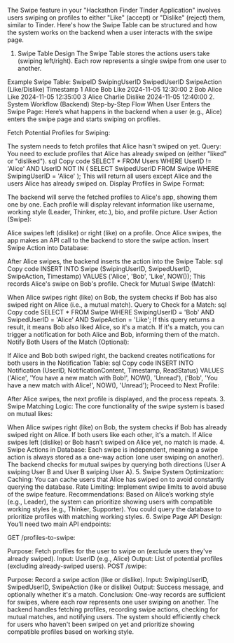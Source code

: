 The Swipe feature in your "Hackathon Finder Tinder Application" involves users swiping on profiles to either "Like" (accept) or "Dislike" (reject) them, similar to Tinder. Here's how the Swipe Table can be structured and how the system works on the backend when a user interacts with the swipe page.

1. Swipe Table Design
The Swipe Table stores the actions users take (swiping left/right). Each row represents a single swipe from one user to another.

Example Swipe Table:
SwipeID	SwipingUserID	SwipedUserID	SwipeAction (Like/Dislike)	Timestamp
1	Alice	Bob	Like	2024-11-05 12:30:00
2	Bob	Alice	Like	2024-11-05 12:35:00
3	Alice	Charlie	Dislike	2024-11-05 12:40:00
2. System Workflow (Backend)
Step-by-Step Flow When User Enters the Swipe Page:
Here’s what happens in the backend when a user (e.g., Alice) enters the swipe page and starts swiping on profiles.

Fetch Potential Profiles for Swiping:

The system needs to fetch profiles that Alice hasn't swiped on yet.
Query: You need to exclude profiles that Alice has already swiped on (either "liked" or "disliked").
sql
Copy code
SELECT * 
FROM Users 
WHERE UserID != 'Alice' 
  AND UserID NOT IN (
    SELECT SwipedUserID 
    FROM Swipe 
    WHERE SwipingUserID = 'Alice'
  );
This will return all users except Alice and the users Alice has already swiped on.
Display Profiles in Swipe Format:

The backend will serve the fetched profiles to Alice's app, showing them one by one.
Each profile will display relevant information like username, working style (Leader, Thinker, etc.), bio, and profile picture.
User Action (Swipe):

Alice swipes left (dislike) or right (like) on a profile.
Once Alice swipes, the app makes an API call to the backend to store the swipe action.
Insert Swipe Action into Database:

After Alice swipes, the backend inserts the action into the Swipe Table:
sql
Copy code
INSERT INTO Swipe (SwipingUserID, SwipedUserID, SwipeAction, Timestamp)
VALUES ('Alice', 'Bob', 'Like', NOW());
This records Alice's swipe on Bob's profile.
Check for Mutual Swipe (Match):

When Alice swipes right (like) on Bob, the system checks if Bob has also swiped right on Alice (i.e., a mutual match).
Query to Check for a Match:
sql
Copy code
SELECT * 
FROM Swipe 
WHERE SwipingUserID = 'Bob' 
  AND SwipedUserID = 'Alice' 
  AND SwipeAction = 'Like';
If this query returns a result, it means Bob also liked Alice, so it's a match.
If it's a match, you can trigger a notification for both Alice and Bob, informing them of the match.
Notify Both Users of the Match (Optional):

If Alice and Bob both swiped right, the backend creates notifications for both users in the Notification Table:
sql
Copy code
INSERT INTO Notification (UserID, NotificationContent, Timestamp, ReadStatus)
VALUES ('Alice', 'You have a new match with Bob!', NOW(), 'Unread'),
       ('Bob', 'You have a new match with Alice!', NOW(), 'Unread');
Proceed to Next Profile:

After Alice swipes, the next profile is displayed, and the process repeats.
3. Swipe Matching Logic:
The core functionality of the swipe system is based on mutual likes:

When Alice swipes right (like) on Bob, the system checks if Bob has already swiped right on Alice.
If both users like each other, it's a match.
If Alice swipes left (dislike) or Bob hasn’t swiped on Alice yet, no match is made.
4. Swipe Actions in Database:
Each swipe is independent, meaning a swipe action is always stored as a one-way action (one user swiping on another).
The backend checks for mutual swipes by querying both directions (User A swiping User B and User B swiping User A).
5. Swipe System Optimization:
Caching: You can cache users that Alice has swiped on to avoid constantly querying the database.
Rate Limiting: Implement swipe limits to avoid abuse of the swipe feature.
Recommendations: Based on Alice’s working style (e.g., Leader), the system can prioritize showing users with compatible working styles (e.g., Thinker, Supporter). You could query the database to prioritize profiles with matching working styles.
6. Swipe Page API Design:
You’ll need two main API endpoints:

GET /profiles-to-swipe:

Purpose: Fetch profiles for the user to swipe on (exclude users they've already swiped).
Input: UserID (e.g., Alice)
Output: List of potential profiles (excluding already-swiped users).
POST /swipe:

Purpose: Record a swipe action (like or dislike).
Input: SwipingUserID, SwipedUserID, SwipeAction (like or dislike)
Output: Success message, and optionally whether it's a match.
Conclusion:
One-way records are sufficient for swipes, where each row represents one user swiping on another.
The backend handles fetching profiles, recording swipe actions, checking for mutual matches, and notifying users.
The system should efficiently check for users who haven't been swiped on yet and prioritize showing compatible profiles based on working style.

